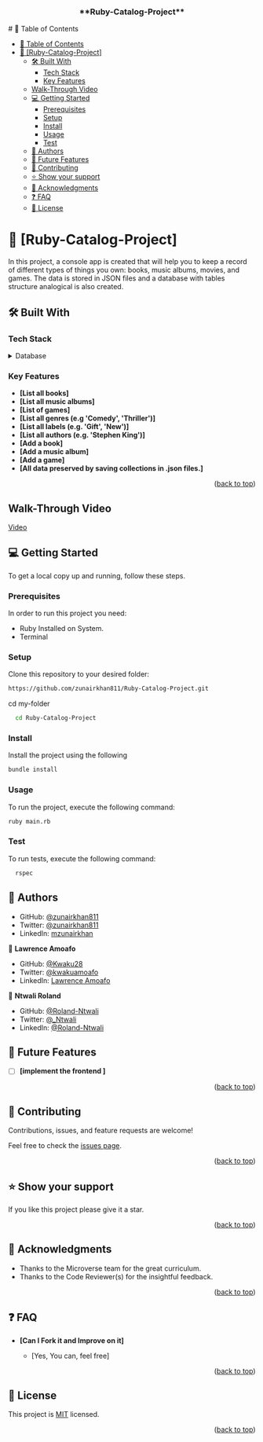 <a name="readme-top"></a>
<div align='center'>
  <h3><b>**Ruby-Catalog-Project**</b></h3>

</div>
# 📗 Table of Contents

- [📗 Table of Contents](#-table-of-contents)
- [📖 \[Ruby-Catalog-Project\] ](#-ruby-catalog-project-)
  - [🛠 Built With ](#-built-with-)
    - [Tech Stack ](#tech-stack-)
    - [Key Features ](#key-features-)
  - [Walk-Through Video](#walk-through-video)
  - [💻 Getting Started ](#-getting-started-)
    - [Prerequisites](#prerequisites)
    - [Setup](#setup)
    - [Install](#install)
    - [Usage](#usage)
    - [Test](#test)
  - [👥 Authors ](#-authors-)
  - [🔭 Future Features ](#-future-features-)
  - [🤝 Contributing ](#-contributing-)
  - [⭐️ Show your support ](#️-show-your-support-)
  - [🙏 Acknowledgments ](#-acknowledgments-)
  - [❓ FAQ ](#-faq-)
  - [📝 License ](#-license-)

<!-- PROJECT DESCRIPTION -->

# 📖 [Ruby-Catalog-Project] <a name="about-project"></a>
In this project, a console app is created that will help you to keep a record of different types of things you own: books, music albums, movies, and games. The data is stored in JSON files 
and a database with tables structure analogical is also created.

## 🛠 Built With <a name="built-with"></a>

### Tech Stack <a name="tech-stack"></a>


<details>
<summary>Database</summary>
  <ul>
    <li><a href="https://www.ruby-lang.org/en/">Ruby</a></li>
  </ul>
</details>

<!-- Features -->

### Key Features <a name="key-features"></a>

- **[List all books]**
- **[List all music albums]**
- **[List of games]**
- **[List all genres (e.g 'Comedy', 'Thriller')]**
- **[List all labels (e.g. 'Gift', 'New')]**
- **[List all authors (e.g. 'Stephen King')]**
- **[Add a book]**
- **[Add a music album]**
- **[Add a game]**
- **[All data preserved by saving collections in .json files.]**

<p align="right">(<a href="#readme-top">back to top</a>)</p>

<!-- Walk-Through Video -->

## Walk-Through Video <a name="walk-through-video"></a>

[Video](https://drive.google.com/file/d/1893S8dN7oHCV1H5Slgo72zPYZZ1CJS1M/view?usp=sharing)

<!-- GETTING STARTED -->

## 💻 Getting Started <a name="getting-started"></a>


To get a local copy up and running, follow these steps.

### Prerequisites

In order to run this project you need:

- Ruby Installed on System.
- Terminal

### Setup


Clone this repository to your desired folder:
```sh
https://github.com/zunairkhan811/Ruby-Catalog-Project.git
```
cd my-folder
```sh
  cd Ruby-Catalog-Project
```
### Install
Install the project using the following 
```sh
bundle install
```
### Usage 
To run the project, execute the following command:
```sh
ruby main.rb
```

### Test
To run tests, execute the following command:
```sh
  rspec
```

<!-- AUTHORS -->
## 👥 Authors <a name="authors"></a>

- GitHub: [@zunairkhan811](https://github.com/zunairkhan811)
- Twitter: [@zunairkhan811](https://twitter.com/zunairkhan811)
- LinkedIn: [mzunairkhan](https://www.linkedin.com/in/mzunairkhan)

👤 **Lawrence Amoafo**

- GitHub: [@Kwaku28](https://github.com/Kwaku28)
- Twitter: [@kwakuamoafo](https://twitter.com/kwakuamoafo)
- LinkedIn: [Lawrence Amoafo](https://linkedin.com/in/lawrence-amoafo-appoh)

👤 **Ntwali Roland**

- GitHub: [@Roland-Ntwali](https://github.com/Roland-Ntwali)
- Twitter: [@_Ntwali](https://twitter.com/_Ntwali)
- LinkedIn: [@Roland-Ntwali](https://www.linkedin.com/in/roland-ntwali/)

<!-- FUTURE FEATURES -->

## 🔭 Future Features <a name="future-features"></a>

- [ ] **[implement the frontend ]**

<p align="right">(<a href="#readme-top">back to top</a>)</p>

<!-- CONTRIBUTING -->

## 🤝 Contributing <a name="contributing"></a>

Contributions, issues, and feature requests are welcome!

Feel free to check the [issues page](https://github.com/zunairkhan811/Ruby-Catalog-Project/issues).

<p align="right">(<a href="#readme-top">back to top</a>)</p>

<!-- SUPPORT -->

## ⭐️ Show your support <a name="support"></a>


If you like this project please give it a star.

<p align="right">(<a href="#readme-top">back to top</a>)</p>

<!-- ACKNOWLEDGEMENTS -->

## 🙏 Acknowledgments <a name="acknowledgements"></a>

- Thanks to the Microverse team for the great curriculum.
- Thanks to the Code Reviewer(s) for the insightful feedback.



<p align="right">(<a href="#readme-top">back to top</a>)</p>

<!-- FAQ (optional) -->


## ❓ FAQ <a name="faq"></a>


- **[Can I Fork it and Improve on it]**

  - [Yes, You can, feel free]


<p align="right">(<a href="#readme-top">back to top</a>)</p>

<!-- LICENSE -->

## 📝 License <a name="license"></a>

This project is [MIT](./LICENSE) licensed.

<p align="right">(<a href="#readme-top">back to top</a>)</p>

